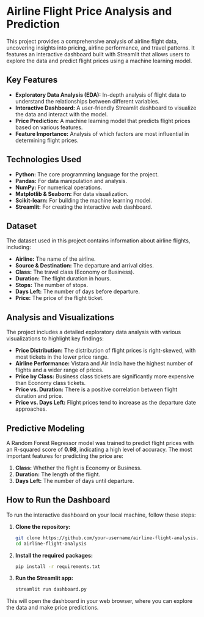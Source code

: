 # Airline Flight Price Analysis and Prediction

This project provides a comprehensive analysis of airline flight data, uncovering insights into pricing, airline performance, and travel patterns. It features an interactive dashboard built with Streamlit that allows users to explore the data and predict flight prices using a machine learning model.

## Key Features

- **Exploratory Data Analysis (EDA):** In-depth analysis of flight data to understand the relationships between different variables.
- **Interactive Dashboard:** A user-friendly Streamlit dashboard to visualize the data and interact with the model.
- **Price Prediction:** A machine learning model that predicts flight prices based on various features.
- **Feature Importance:** Analysis of which factors are most influential in determining flight prices.

## Technologies Used

- **Python:** The core programming language for the project.
- **Pandas:** For data manipulation and analysis.
- **NumPy:** For numerical operations.
- **Matplotlib & Seaborn:** For data visualization.
- **Scikit-learn:** For building the machine learning model.
- **Streamlit:** For creating the interactive web dashboard.

## Dataset

The dataset used in this project contains information about airline flights, including:

- **Airline:** The name of the airline.
- **Source & Destination:** The departure and arrival cities.
- **Class:** The travel class (Economy or Business).
- **Duration:** The flight duration in hours.
- **Stops:** The number of stops.
- **Days Left:** The number of days before departure.
- **Price:** The price of the flight ticket.

## Analysis and Visualizations

The project includes a detailed exploratory data analysis with various visualizations to highlight key findings:

- **Price Distribution:** The distribution of flight prices is right-skewed, with most tickets in the lower price range.
- **Airline Performance:** Vistara and Air India have the highest number of flights and a wider range of prices.
- **Price by Class:** Business class tickets are significantly more expensive than Economy class tickets.
- **Price vs. Duration:** There is a positive correlation between flight duration and price.
- **Price vs. Days Left:** Flight prices tend to increase as the departure date approaches.

## Predictive Modeling

A Random Forest Regressor model was trained to predict flight prices with an R-squared score of **0.98**, indicating a high level of accuracy. The most important features for predicting the price are:

1.  **Class:** Whether the flight is Economy or Business.
2.  **Duration:** The length of the flight.
3.  **Days Left:** The number of days until departure.

## How to Run the Dashboard

To run the interactive dashboard on your local machine, follow these steps:

1.  **Clone the repository:**
    ```bash
    git clone https://github.com/your-username/airline-flight-analysis.git
    cd airline-flight-analysis
    ```

2.  **Install the required packages:**
    ```bash
    pip install -r requirements.txt
    ```

3.  **Run the Streamlit app:**
    ```bash
    streamlit run dashboard.py
    ```

This will open the dashboard in your web browser, where you can explore the data and make price predictions.
